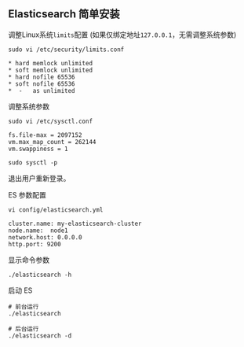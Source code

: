 ## Elasticsearch 简单安装

调整Linux系统`limits`配置 (如果仅绑定地址`127.0.0.1`，无需调整系统参数)
```
sudo vi /etc/security/limits.conf
```

```
* hard memlock unlimited
* soft memlock unlimited
* hard nofile 65536
* soft nofile 65536
*  -   as unlimited
```

调整系统参数
```
sudo vi /etc/sysctl.conf
```

```
fs.file-max = 2097152
vm.max_map_count = 262144
vm.swappiness = 1
```

```
sudo sysctl -p
```

退出用户重新登录。


ES 参数配置
```
vi config/elasticsearch.yml
```

```
cluster.name: my-elasticsearch-cluster
node.name:  node1
network.host: 0.0.0.0
http.port: 9200
```

显示命令参数
```
./elasticsearch -h
```

启动 ES
```
# 前台运行
./elasticsearch

# 后台运行
./elasticsearch -d
```